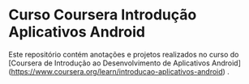 # Curso Coursera Introdução Aplicativos Android

Este repositório contém anotações e projetos realizados no curso do [Coursera de Introdução ao Desenvolvimento de Aplicativos Android] (https://www.coursera.org/learn/introducao-aplicativos-android) .
